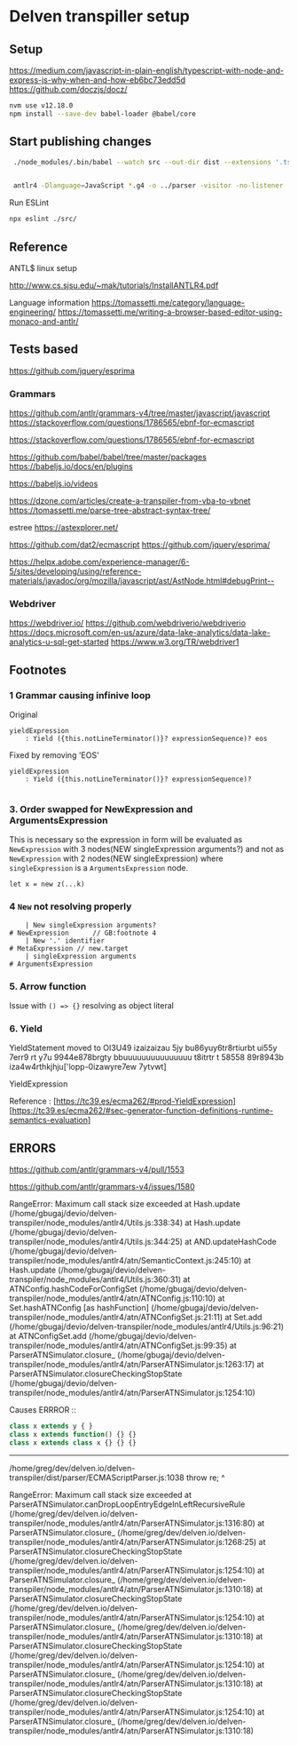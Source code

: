 # Delven transpiller setup


## Setup

https://medium.com/javascript-in-plain-english/typescript-with-node-and-express-js-why-when-and-how-eb6bc73edd5d
https://github.com/doczjs/docz/


```bash
nvm use v12.18.0
npm install --save-dev babel-loader @babel/core
```

## Start publishing changes 

```bash
 ./node_modules/.bin/babel --watch src --out-dir dist --extensions '.ts'  --source-maps inline


 antlr4 -Dlanguage=JavaScript *.g4 -o ../parser -visitor -no-listener
```

Run ESLint 
```bash
npx eslint ./src/
```

## Reference

ANTL$ linux setup

http://www.cs.sjsu.edu/~mak/tutorials/InstallANTLR4.pdf

Language information
https://tomassetti.me/category/language-engineering/
https://tomassetti.me/writing-a-browser-based-editor-using-monaco-and-antlr/


## Tests based  

https://github.com/jquery/esprima


### Grammars

https://github.com/antlr/grammars-v4/tree/master/javascript/javascript
https://stackoverflow.com/questions/1786565/ebnf-for-ecmascript

https://stackoverflow.com/questions/1786565/ebnf-for-ecmascript

https://github.com/babel/babel/tree/master/packages
https://babeljs.io/docs/en/plugins


https://babeljs.io/videos

https://dzone.com/articles/create-a-transpiler-from-vba-to-vbnet
https://tomassetti.me/parse-tree-abstract-syntax-tree/

estree 
https://astexplorer.net/

https://github.com/dat2/ecmascript
https://github.com/jquery/esprima/


https://helpx.adobe.com/experience-manager/6-5/sites/developing/using/reference-materials/javadoc/org/mozilla/javascript/ast/AstNode.html#debugPrint--

### Webdriver

https://webdriver.io/
https://github.com/webdriverio/webdriverio
https://docs.microsoft.com/en-us/azure/data-lake-analytics/data-lake-analytics-u-sql-get-started
https://www.w3.org/TR/webdriver1
 

## Footnotes


### 1 Grammar causing infinive loop

Original 
```
yieldExpression
    : Yield ({this.notLineTerminator()}? expressionSequence)? eos
```

Fixed by removing 'EOS' 

```
yieldExpression
    : Yield ({this.notLineTerminator()}? expressionSequence)?
    
```

### 3. Order swapped for NewExpression and ArgumentsExpression

This is necessary so the expression in form will be evaluated as `NewExpression` with 3 nodes(NEW singleExpression arguments?) and not as `NewExpression` with 2 nodes(NEW singleExpression) where `singleExpression` is a `ArgumentsExpression` node.
```
let x = new z(...k)
```

### 4 `New` not resolving properly

```
    | New singleExpression arguments?                                       # NewExpression      // GB:footnote 4
    | New '.' identifier                                                    # MetaExpression // new.target
    | singleExpression arguments                                            # ArgumentsExpression
```

### 5.  Arrow function 

Issue  with `() => {}` resolving as object literal

### 6. Yield

YieldStatement moved to OI3U49
izaizaizau 5jy bu86yuy6tr8rtiurbt ui55y 7err9 rt y7u  9944e878brgty bbuuuuuuuuuuuuuuu t8itrtr t 58558 89r8943b iza4w4rthkjhju['lopp-0izawyre7ew 7ytvwt]

YieldExpression

Reference : 
[https://tc39.es/ecma262/#prod-YieldExpression]
[https://tc39.es/ecma262/#sec-generator-function-definitions-runtime-semantics-evaluation]



## ERRORS

https://github.com/antlr/grammars-v4/pull/1553

https://github.com/antlr/grammars-v4/issues/1580

RangeError: Maximum call stack size exceeded
    at Hash.update (/home/gbugaj/devio/delven-transpiler/node_modules/antlr4/Utils.js:338:34)
    at Hash.update (/home/gbugaj/devio/delven-transpiler/node_modules/antlr4/Utils.js:344:25)
    at AND.updateHashCode (/home/gbugaj/devio/delven-transpiler/node_modules/antlr4/atn/SemanticContext.js:245:10)
    at Hash.update (/home/gbugaj/devio/delven-transpiler/node_modules/antlr4/Utils.js:360:31)
    at ATNConfig.hashCodeForConfigSet (/home/gbugaj/devio/delven-transpiler/node_modules/antlr4/atn/ATNConfig.js:110:10)
    at Set.hashATNConfig [as hashFunction] (/home/gbugaj/devio/delven-transpiler/node_modules/antlr4/atn/ATNConfigSet.js:21:11)
    at Set.add (/home/gbugaj/devio/delven-transpiler/node_modules/antlr4/Utils.js:96:21)
    at ATNConfigSet.add (/home/gbugaj/devio/delven-transpiler/node_modules/antlr4/atn/ATNConfigSet.js:99:35)
    at ParserATNSimulator.closure_ (/home/gbugaj/devio/delven-transpiler/node_modules/antlr4/atn/ParserATNSimulator.js:1263:17)
    at ParserATNSimulator.closureCheckingStopState (/home/gbugaj/devio/delven-transpiler/node_modules/antlr4/atn/ParserATNSimulator.js:1254:10)



Causes ERRROR ::
```JavaScript
class x extends y { }
class x extends function() {} {}
class x extends class x {} {} {}
```
---------------------

/home/greg/dev/delven.io/delven-transpiler/dist/parser/ECMAScriptParser.js:1038
	    	throw re;
	    	^

RangeError: Maximum call stack size exceeded
    at ParserATNSimulator.canDropLoopEntryEdgeInLeftRecursiveRule (/home/greg/dev/delven.io/delven-transpiler/node_modules/antlr4/atn/ParserATNSimulator.js:1316:80)
    at ParserATNSimulator.closure_ (/home/greg/dev/delven.io/delven-transpiler/node_modules/antlr4/atn/ParserATNSimulator.js:1268:25)
    at ParserATNSimulator.closureCheckingStopState (/home/greg/dev/delven.io/delven-transpiler/node_modules/antlr4/atn/ParserATNSimulator.js:1254:10)
    at ParserATNSimulator.closure_ (/home/greg/dev/delven.io/delven-transpiler/node_modules/antlr4/atn/ParserATNSimulator.js:1310:18)
    at ParserATNSimulator.closureCheckingStopState (/home/greg/dev/delven.io/delven-transpiler/node_modules/antlr4/atn/ParserATNSimulator.js:1254:10)
    at ParserATNSimulator.closure_ (/home/greg/dev/delven.io/delven-transpiler/node_modules/antlr4/atn/ParserATNSimulator.js:1310:18)
    at ParserATNSimulator.closureCheckingStopState (/home/greg/dev/delven.io/delven-transpiler/node_modules/antlr4/atn/ParserATNSimulator.js:1254:10)
    at ParserATNSimulator.closure_ (/home/greg/dev/delven.io/delven-transpiler/node_modules/antlr4/atn/ParserATNSimulator.js:1310:18)
    at ParserATNSimulator.closureCheckingStopState (/home/greg/dev/delven.io/delven-transpiler/node_modules/antlr4/atn/ParserATNSimulator.js:1254:10)
    at ParserATNSimulator.closure_ (/home/greg/dev/delven.io/delven-transpiler/node_modules/antlr4/atn/ParserATNSimulator.js:1310:18)
